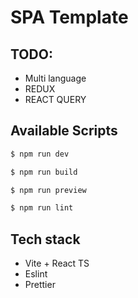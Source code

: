 # SPA Template

## TODO:
- Multi language
- REDUX
- REACT QUERY


## Available Scripts

```bash
$ npm run dev
```



```bash
$ npm run build
```

```bash
$ npm run preview
```

```bash
$ npm run lint
```

## Tech stack
- Vite + React TS
- Eslint
- Prettier
